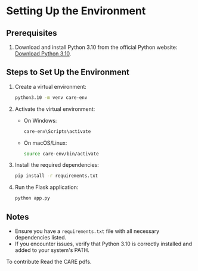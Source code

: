 # Setting Up the Environment

## Prerequisites
1. Download and install Python 3.10 from the official Python website: [Download Python 3.10](https://www.python.org/downloads/release/python-3100/).

## Steps to Set Up the Environment
1. Create a virtual environment:
    ```bash
    python3.10 -m venv care-env
    ```

2. Activate the virtual environment:
    - On Windows:
      ```bash
      care-env\Scripts\activate
      ```
    - On macOS/Linux:
      ```bash
      source care-env/bin/activate
      ```

3. Install the required dependencies:
    ```bash
    pip install -r requirements.txt
    ```

4. Run the Flask application:
    ```bash
    python app.py
    ```

## Notes
- Ensure you have a `requirements.txt` file with all necessary dependencies listed.
- If you encounter issues, verify that Python 3.10 is correctly installed and added to your system's PATH.


To contribute Read the CARE pdfs.